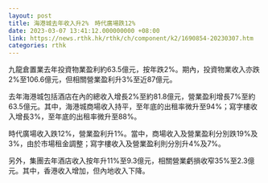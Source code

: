 ```yaml
---
layout: post
title: 海港城去年收入升2%　時代廣場跌12%
date: 2023-03-07 13:41:12.000000000 +08:00
link: https://news.rthk.hk/rthk/ch/component/k2/1690854-20230307.htm
categories: rthk
---
```


九龍倉置業去年投資物業盈利約63.5億元，按年跌2%。期內，投資物業收入亦跌2%至106.6億元，但相關營業盈利升3%至近87億元。

去年海港城包括酒店在內的總收入增長2%至約81.8億元，營業盈利增長7%至約63.5億元。其中，海港城商場收入持平，至年底的出租率微升至94%；寫字樓收入增長3%，至年底的出租率微升至88%。

時代廣場收入跌12%，營業盈利升1%。當中，商場收入及營業盈利分別跌19%及3%，由於市場租金調整；寫字樓收入及營業盈利則分別升4%及7%。

另外，集團去年酒店收入按年升11%至9.3億元，相關營業虧損收窄35%至2.3億元。其中，香港收入增加，但內地收入下降。
